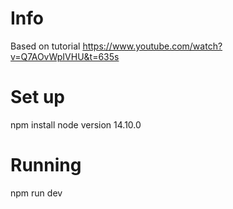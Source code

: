 # Info
Based on tutorial
https://www.youtube.com/watch?v=Q7AOvWpIVHU&t=635s

# Set up
npm install
node version 14.10.0

# Running
npm run dev
